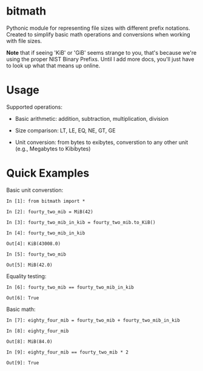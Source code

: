 bitmath
=======

Pythonic module for representing file sizes with different prefix
notations. Created to simplify basic math operations and conversions
when working with file sizes.

**Note** that if seeing 'KiB' or 'GiB' seems strange to you, that's
because we're using the proper NIST Binary Prefixs. Until I add more
docs, you'll just have to look up what that means up online.


Usage
=====

Supported operations:

- Basic arithmetic: addition, subtraction, multiplication, division

- Size comparison: LT, LE, EQ, NE, GT, GE

- Unit conversion: from bytes to exibytes, converstion to any other unit (e.g., Megabytes to Kibibytes)





Quick Examples
==============

Basic unit converstion:

    In [1]: from bitmath import *

    In [2]: fourty_two_mib = MiB(42)

    In [3]: fourty_two_mib_in_kib = fourty_two_mib.to_KiB()

    In [4]: fourty_two_mib_in_kib

    Out[4]: KiB(43008.0)

    In [5]: fourty_two_mib

    Out[5]: MiB(42.0)


Equality testing:

    In [6]: fourty_two_mib == fourty_two_mib_in_kib

    Out[6]: True

Basic math:

    In [7]: eighty_four_mib = fourty_two_mib + fourty_two_mib_in_kib

    In [8]: eighty_four_mib

    Out[8]: MiB(84.0)

    In [9]: eighty_four_mib == fourty_two_mib * 2

    Out[9]: True
